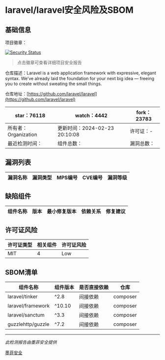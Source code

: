 # laravel/laravel安全风险及SBOM

## 基础信息

项目徽章：

[![Security Status](https://www.murphysec.com/platform3/v31/badge/1761103700444758017.svg)](https://www.murphysec.com/console/report/1693329420393930752/1761103700444758017)

> 点击徽章可查看详细项目安全报告

仓库描述：Laravel is a web application framework with expressive, elegant syntax. We’ve already laid the foundation for your next big idea — freeing you to create without sweating the small things.

仓库地址：[https://github.com/laravel/laravel](https://github.com/laravel/laravel)

| star：76118 | watch：4442 | fork：23783 |
| ----------- | -------------- | ------------ |
| 所有者：Organization | 更新时间：2024-02-23 20:10:08 | 许可证：- |
| 最近检测时间： | 组件总数： | 漏洞总数： |




## 漏洞列表

| 漏洞名称 | 漏洞类型 | MPS编号 | CVE编号 | 漏洞等级 |
| ------- | ------ | ------- | ------ | ----- |





## 缺陷组件

| 组件名称 | 版本 | 最小修复版本 | 依赖关系 | 修复建议 |
| -------- | ---- | ------------ | -------- | -------- |





## 许可证风险

| 许可证类型 | 相关组件 | 许可证风险 |
| ---------- | -------- | ---------- |
|MIT|4|Low|




## SBOM清单

| 组件名称 | 组件版本 | 是否直接依赖 | 仓库 |
| -------- | -------- | ------------ | ---- |
|laravel/tinker|^2.8|间接依赖|composer|
|laravel/framework|^10.10|间接依赖|composer|
|laravel/sanctum|^3.3|间接依赖|composer|
|guzzlehttp/guzzle|^7.2|间接依赖|composer|


------

*此检测报告由墨菲安全提供*

[墨菲安全](www.murphysec.com)